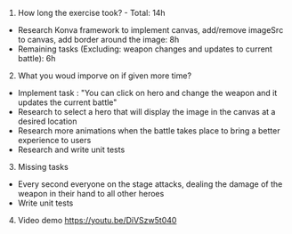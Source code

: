1. How long the exercise took? - Total: 14h
  - Research Konva framework to implement canvas, add/remove imageSrc to canvas, add border around the image: 8h
  - Remaining tasks (Excluding: weapon changes and updates to current battle): 6h

2. What you woud imporve on if given more time?
  - Implement task : "You can click on hero and change the weapon and it updates the current battle"
  - Research to select a hero that will display the image in the canvas at a desired location
  - Research more animations when the battle takes place to bring a better experience to users
  - Research and write unit tests

3. Missing tasks
  - Every second everyone on the stage attacks, dealing the damage of the weapon in their hand to all other heroes
  - Write unit tests

4. Video demo
   https://youtu.be/DiVSzw5t040
